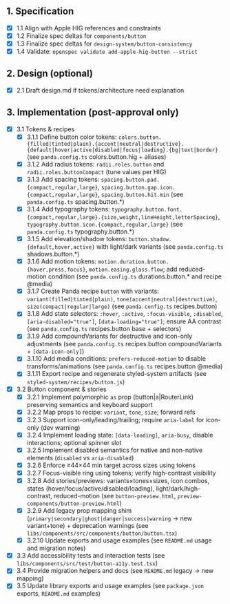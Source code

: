 ## 1. Specification
- [x] 1.1 Align with Apple HIG references and constraints
- [x] 1.2 Finalize spec deltas for `components/button`
- [x] 1.3 Finalize spec deltas for `design-system/button-consistency`
- [x] 1.4 Validate: `openspec validate add-apple-hig-button --strict`

## 2. Design (optional)
- [x] 2.1 Draft design.md if tokens/architecture need explanation

## 3. Implementation (post-approval only)
- [x] 3.1 Tokens & recipes
  - [x] 3.1.1 Define button color tokens: `colors.button.{filled|tinted|plain}.{accent|neutral|destructive}.{default|hover|active|disabled|focus|loading}.{bg|text|border}` (see `panda.config.ts` colors.button.hig + aliases)
  - [x] 3.1.2 Add radius tokens: `radii.roles.button` and `radii.roles.buttonCompact` (tune values per HIG)
  - [x] 3.1.3 Add spacing tokens: `spacing.button.pad.{compact,regular,large}`, `spacing.button.gap.icon.{compact,regular,large}`, `spacing.button.hit.min` (see `panda.config.ts` spacing.button.*)
  - [x] 3.1.4 Add typography tokens: `typography.button.font.{compact,regular,large}.{size,weight,lineHeight,letterSpacing}`, `typography.button.icon.{compact,regular,large}` (see `panda.config.ts` typography.button.*)
  - [x] 3.1.5 Add elevation/shadow tokens: `button.shadow.{default,hover,active}` with light/dark variants (see `panda.config.ts` shadows.button.*)
  - [x] 3.1.6 Add motion tokens: `motion.duration.button.{hover,press,focus}`, `motion.easing.glass.flow`; add reduced-motion condition (see `panda.config.ts` durations.button.* and recipe @media)
  - [x] 3.1.7 Create Panda recipe `button` with variants: `variant(filled|tinted|plain)`, `tone(accent|neutral|destructive)`, `size(compact|regular|large)` (see `panda.config.ts` recipes.button)
  - [x] 3.1.8 Add state selectors: `:hover`, `:active`, `:focus-visible`, `:disabled`, `[aria-disabled="true"]`, `[data-loading="true"]`; ensure AA contrast (see `panda.config.ts` recipes.button base + selectors)
  - [x] 3.1.9 Add compoundVariants for destructive and icon-only adjustments (see `panda.config.ts` recipes.button compoundVariants + `[data-icon-only]`)
  - [x] 3.1.10 Add media conditions: `prefers-reduced-motion` to disable transforms/animations (see `panda.config.ts` recipes.button @media)
  - [x] 3.1.11 Export recipe and regenerate styled-system artifacts (see `styled-system/recipes/button.js`)
- [x] 3.2 Button component & stories
  - [x] 3.2.1 Implement polymorphic `as` prop (button|a|RouterLink) preserving semantics and keyboard support
  - [x] 3.2.2 Map props to recipe: `variant`, `tone`, `size`; forward refs
  - [x] 3.2.3 Support icon-only/leading/trailing; require `aria-label` for icon-only (dev warning)
  - [x] 3.2.4 Implement loading state: `[data-loading]`, `aria-busy`, disable interactions; optional spinner slot
  - [x] 3.2.5 Implement disabled semantics for native and non-native elements (`disabled` vs `aria-disabled`)
  - [x] 3.2.6 Enforce ≥44×44 min target across sizes using tokens
  - [x] 3.2.7 Focus-visible ring using tokens; verify high-contrast visibility
  - [x] 3.2.8 Add stories/previews: variants×tones×sizes, icon combos, states (hover/focus/active/disabled/loading), light/dark/high-contrast, reduced-motion (see `button-preview.html`, `preview-components/button-preview.html`)
  - [x] 3.2.9 Add legacy prop mapping shim (`primary|secondary|ghost|danger|success|warning` → new variant+tone) + deprecation warnings (see `libs/components/src/components/button/button.tsx`)
  - [x] 3.2.10 Update exports and usage examples (see `README.md` usage and migration notes)
- [x] 3.3 Add accessibility tests and interaction tests (see `libs/components/src/test/button-a11y.test.tsx`)
- [x] 3.4 Provide migration helpers and docs (see `README.md` legacy → new mapping)
- [x] 3.5 Update library exports and usage examples (see `package.json` exports, `README.md` examples)

